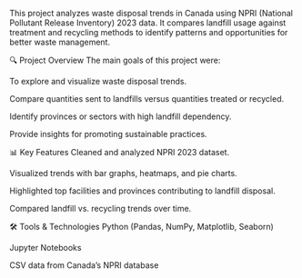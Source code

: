 This project analyzes waste disposal trends in Canada using NPRI (National Pollutant Release Inventory) 2023 data. It compares landfill usage against treatment and recycling methods to identify patterns and opportunities for better waste management.

🔍 Project Overview
The main goals of this project were:

To explore and visualize waste disposal trends.

Compare quantities sent to landfills versus quantities treated or recycled.

Identify provinces or sectors with high landfill dependency.

Provide insights for promoting sustainable practices.

📊 Key Features
Cleaned and analyzed NPRI 2023 dataset.

Visualized trends with bar graphs, heatmaps, and pie charts.

Highlighted top facilities and provinces contributing to landfill disposal.

Compared landfill vs. recycling trends over time.

🛠️ Tools & Technologies
Python (Pandas, NumPy, Matplotlib, Seaborn)

Jupyter Notebooks

CSV data from Canada’s NPRI database
